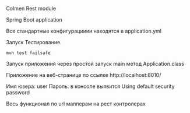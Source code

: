 
Colmen Rest module

Spring Boot application 

Все стандартные конфигурацииии находятся в application.yml

Запуск Тестирование
```
mvn test failsafe
```

Запуск приложения через простой запуск main метод Application.class

Приложение на веб-странице по ссылке
http://localhost:8010/

Имя юзера: user 
Пароль: в консоле выявится Using default security password

Весь функционал по url мапперам на рест контролерах